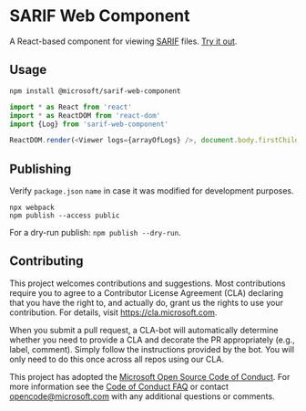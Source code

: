 
# SARIF Web Component

A React-based component for viewing [SARIF](http://sarifweb.azurewebsites.net/) files. [Try it out](https://sarifviewer.azurewebsites.net/).

## Usage

```
npm install @microsoft/sarif-web-component
```

```js
import * as React from 'react'
import * as ReactDOM from 'react-dom'
import {Log} from 'sarif-web-component'

ReactDOM.render(<Viewer logs={arrayOfLogs} />, document.body.firstChild)
```

## Publishing
Verify `package.json` `name` in case it was modified for development purposes.
```
npx webpack
npm publish --access public
```

For a dry-run publish: `npm publish --dry-run`.

## Contributing

This project welcomes contributions and suggestions.  Most contributions require you to agree to a
Contributor License Agreement (CLA) declaring that you have the right to, and actually do, grant us
the rights to use your contribution. For details, visit https://cla.microsoft.com.

When you submit a pull request, a CLA-bot will automatically determine whether you need to provide
a CLA and decorate the PR appropriately (e.g., label, comment). Simply follow the instructions
provided by the bot. You will only need to do this once across all repos using our CLA.

This project has adopted the [Microsoft Open Source Code of Conduct](https://opensource.microsoft.com/codeofconduct/).
For more information see the [Code of Conduct FAQ](https://opensource.microsoft.com/codeofconduct/faq/) or
contact [opencode@microsoft.com](mailto:opencode@microsoft.com) with any additional questions or comments.
